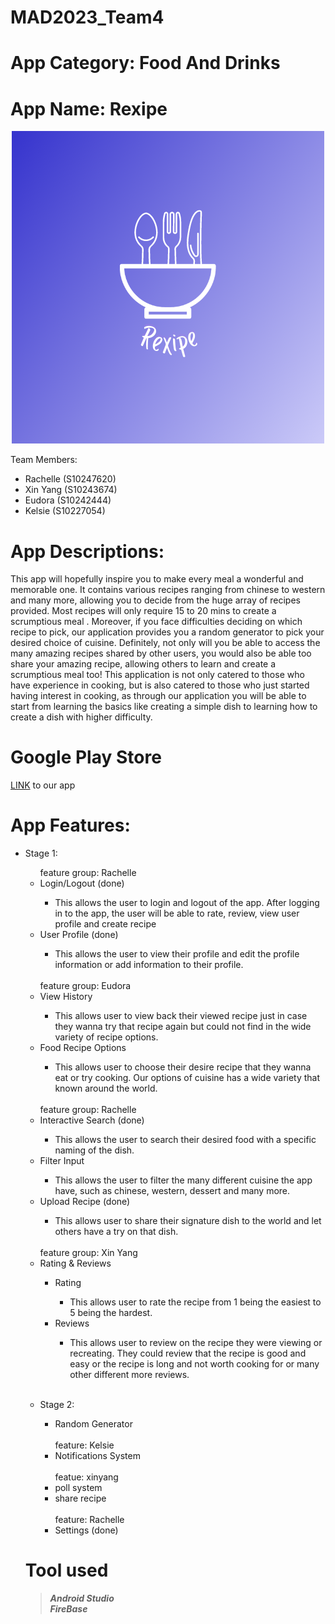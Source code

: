 # MAD2023_Team4

# App Category: Food And Drinks

# App Name: Rexipe

<p align="center">
  <img src="app/src/main/res/drawable/icon.png" />
</p>

<p>Team Members:
<ul>
  <li> Rachelle (S10247620)</li>
  <li> Xin Yang (S10243674)</li>
  <li> Eudora (S10242444)</li>
  <li> Kelsie (S10227054)</li>
  </li>
</ul>
</p>

# App Descriptions:

This app will hopefully inspire you to make every meal a wonderful and memorable one. It contains various recipes ranging from chinese to western and many more, allowing you to decide from the huge array of recipes provided. Most recipes will only require 15 to 20 mins to create a scrumptious meal . Moreover, if you face difficulties deciding on which recipe to pick, our application provides you a random generator to pick your desired choice of cuisine. Definitely, not only will you be able to access the many amazing recipes shared by other users, you would also be able too share your amazing recipe, allowing others to learn and create a scrumptious meal too! This application is not only catered to those who have experience in cooking, but is also catered to those who just started having interest in cooking, as through our application you will be able to start from learning the basics like creating a simple dish to learning how to create a dish with higher difficulty.

# Google Play Store
[LINK](https://play.google.com/store/apps/details?id=sg.edu.np.mad.mad_assg) to our app

# App Features:

<ul>
<li>
<p> Stage 1:
  <ul>
    feature group: Rachelle
    <li> Login/Logout (done)</li>
    <ul> 
    <li> This allows the user to login and logout of the app. After logging in to the app, the user will be able to rate, review, view user profile and create recipe</li>
    </ul>
    <li> User Profile (done)</li>
    <ul><li> This allows the user to view their profile and edit the profile information or add information to their profile.</li></ul><br>
    feature group: Eudora
    <li> View History</li>
    <ul><li> This allows user to view back their viewed recipe just in case they wanna try that recipe again but could not find in the wide variety of recipe options.</li></ul>
    <li> Food Recipe Options</li>
    <ul><li> This allows user to choose their desire recipe that they wanna eat or try cooking. Our options of cuisine has a wide variety that known around the world. </li></ul><br>
    feature group: Rachelle
    <li> Interactive Search (done)</li> 
    <ul><li> This allows the user to search their desired food with a specific naming of the dish. </li></ul>
    <li> Filter Input</li>
    <ul>
    <li> This allows the user to filter the many different cuisine the app have, such as chinese, western, dessert and many more.</li>
    </ul>
    <li> Upload Recipe (done)</li>
    <ul><li> This allows user to share their signature dish to the world and let others have a try on that dish.</li></ul><br>
    feature group: Xin Yang
    <li> Rating & Reviews</li>
    <ul>
    <li> Rating</li>
    <ul><li> This allows user to rate the recipe from 1 being the easiest to 5 being the hardest.</li></ul>
    <li> Reviews</li>
    <ul><li> This allows user to review on the recipe they were viewing or recreating. They could review that the recipe is good and easy or the recipe is long and not worth cooking for or many other different more reviews.</li></ul></ul><br>
</p></li>
<li>
<p> Stage 2:
  <ul>
    <li> Random Generator</li><br>
    feature: Kelsie
    <li> Notifications System</li><br>
    featue: xinyang
    <li>poll system</li>
    <li>share recipe</li><br>
    feature: Rachelle
    <li> Settings (done)</li>
  </ul>
</p></li>
</ul>

# Tool used
> ***Android Studio***<br>
***FireBase***
